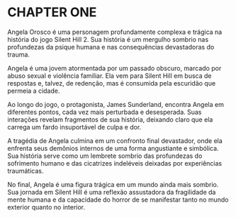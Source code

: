 # CHAPTER ONE

Angela Orosco é uma personagem profundamente complexa e trágica na história do jogo Silent Hill 2. Sua história é um mergulho sombrio nas profundezas da psique humana e nas consequências devastadoras do trauma.

Angela é uma jovem atormentada por um passado obscuro, marcado por abuso sexual e violência familiar. Ela vem para Silent Hill em busca de respostas e, talvez, de redenção, mas é consumida pela escuridão que permeia a cidade.

Ao longo do jogo, o protagonista, James Sunderland, encontra Angela em diferentes pontos, cada vez mais perturbada e desesperada. Suas interações revelam fragmentos de sua história, deixando claro que ela carrega um fardo insuportável de culpa e dor.

A tragédia de Angela culmina em um confronto final devastador, onde ela enfrenta seus demônios internos de uma forma angustiante e simbólica. Sua história serve como um lembrete sombrio das profundezas do sofrimento humano e das cicatrizes indeléveis deixadas por experiências traumáticas.

No final, Angela é uma figura trágica em um mundo ainda mais sombrio. Sua jornada em Silent Hill é uma reflexão assustadora da fragilidade da mente humana e da capacidade do horror de se manifestar tanto no mundo exterior quanto no interior.

